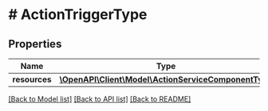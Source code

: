 # # ActionTriggerType

## Properties

Name | Type | Description | Notes
------------ | ------------- | ------------- | -------------
**resources** | [**\OpenAPI\Client\Model\ActionServiceComponentType**](ActionServiceComponentType.md) |  |

[[Back to Model list]](../../README.md#models) [[Back to API list]](../../README.md#endpoints) [[Back to README]](../../README.md)

